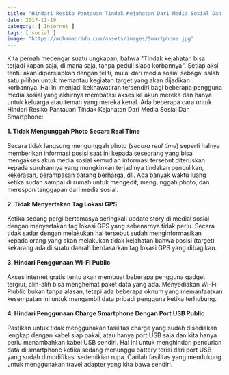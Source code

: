 ```yaml
---
title: "Hindari Resiko Pantauan Tindak Kejahatan Dari Media Sosial Dan Smartphone"
date: 2017-11-19
category: [ Internet ]
tags: [ social ]
image: "https://mohamadrido.com/assets/images/Smartphone.jpg"
---
```

Kita pernah medengar suatu ungkapan, bahwa "Tindak kejahatan bisa terjadi kapan saja, di mana saja, tanpa peduli siapa korbannya". Setiap aksi tentu akan dipersiapkan dengan teliti, mulai dari media sosial sebagai salah satu pilihan untuk memantau kegiatan target yang akan dijadikan korbannya. Hal ini menjadi kekhawatiran tersendiri bagi beberapa pengguna media sosial yang akhirnya membatasi akses ke akun mereka dan hanya untuk keluarga atau teman yang mereka kenal. Ada beberapa cara untuk Hindari Resiko Pantauan Tindak Kejahatan Dari Media Sosial Dan Smartphone:<br />
<br />
<b>1. Tidak Mengunggah Photo Secara Real Time</b><br />
<br />
Secara tidak langsung mengunggah photo (<i>secara real time</i>) seperti halnya memberikan informasi posisi saat ini kepada seseorang yang bisa mengakses akun media sosial kemudian informasi tersebut diteruskan kepada suruhannya yang mungkinkan terjadinya tindakan penculikan, kekerasan, perampasan barang berharga, dll. Ada banyak waktu luang ketika sudah sampai di rumah untuk mengedit, mengunggah photo, dan merespon tanggapan dari media sosial.<br />
<br />
<b>2. Tidak Menyertakan Tag Lokasi GPS</b><br />
<br />
Ketika sedang pergi bertamasya seringkali update story di medial sosial dengan menyertakan tag lokasi GPS yang sebenarnya tidak perlu. Secara tidak sadar dengan melakukan hal tersebut sudah menginformasikan kepada orang yang akan melakukan tidak kejahatan bahwa posisi (target) sekarang ada di suatu daerah berdasarkan tag lokasi GPS yang dibagikan.<br />
<br />
<b>3. Hindari Penggunaan Wi-Fi Public</b><br />
<br />
Akses internet gratis tentu akan membuat beberapa pengguna gadget tergiur, alih-alih bisa menghemat paket data yang ada. Menyediakan Wi-Fi Plublic bukan tanpa alasan, tetapi ada beberapa oknum yang memanfaatkan kesempatan ini untuk mengambil data pribadi pengguna ketika terhubung.<br />
<br />
<b>4. Hindari Penggunaan Charge Smartphone Dengan Port USB Public</b><br />
<br />
Pastikan untuk tidak menggunakan fasilitas charge yang sudah disediakan lengkap dengan kabel siap pakai, atau hanya port USB saja dan kita hanya perlu menambahkan kabel USB sendiri. Hal ini untuk menghindari pencurian data di smartphone ketika sedang menunggu battery terisi dari port USB yang sudah dimodifikasi sedemikian rupa. Carilah fasilitas yang mendukung untuk menggunakan travel adapter yang kita bawa sendiri.<br />
